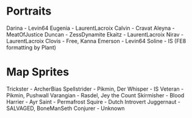 # Portraits
Darina - Levin64
Eugenia - LaurentLacroix
Calvin - Cravat
Aleyna - MeatOfJustice
Duncan - ZessDynamite
Ekaitz - LaurentLacroix
Nirav - LaurentLacroix
Clovis - Free, Kanna
Emerson - Levin64
Soline - IS (FE8 formatting by Plant)

# Map Sprites
Trickster - ArcherBias
Spellstrider - Pikmin, Der
Whisper - IS
Veteran - Pikmin, Pushwall
Varangian - Rasdel, Jey the Count
Skirmisher - Blood
Harrier - Ayr
Saint - Permafrost
Squire - Dutch Introvert
Juggernaut - SALVAGED, BoneManSeth
Conjurer - Unknown
